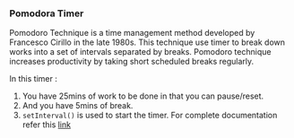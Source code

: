 ### Pomodora Timer

Pomodoro Technique is a time management method developed by Francesco Cirillo in the late 1980s. This technique use timer to break down works into a set of intervals separated by breaks. Pomodoro technique increases productivity by taking short scheduled breaks regularly.

In this timer :

1. You have 25mins of work to be done in that you can pause/reset.
2. And you have 5mins of break.
3. `setInterval()` is used to start the timer.
   For complete documentation refer this [link](https://developer.mozilla.org/en-US/docs/Web/API/WindowOrWorkerGlobalScope/setInterval)
